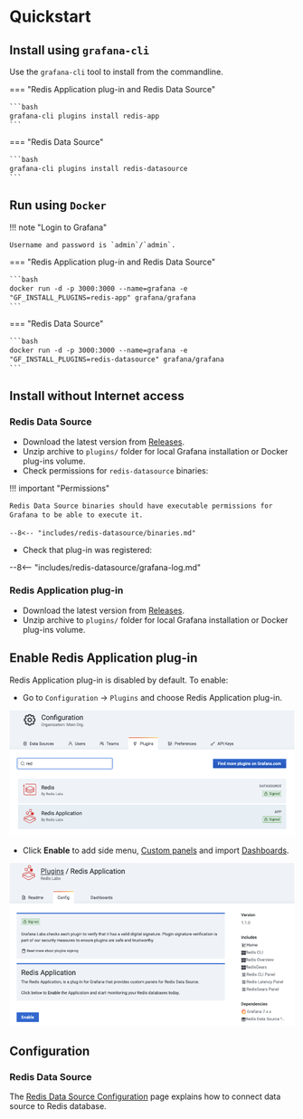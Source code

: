 # Quickstart

## Install using `grafana-cli`

Use the `grafana-cli` tool to install from the commandline.

=== "Redis Application plug-in and Redis Data Source"

    ```bash
    grafana-cli plugins install redis-app
    ```

=== "Redis Data Source"

    ```bash
    grafana-cli plugins install redis-datasource
    ```

## Run using `Docker`

!!! note "Login to Grafana"

    Username and password is `admin`/`admin`.

=== "Redis Application plug-in and Redis Data Source"

    ```bash
    docker run -d -p 3000:3000 --name=grafana -e "GF_INSTALL_PLUGINS=redis-app" grafana/grafana
    ```

=== "Redis Data Source"

    ```bash
    docker run -d -p 3000:3000 --name=grafana -e "GF_INSTALL_PLUGINS=redis-datasource" grafana/grafana
    ```

## Install without Internet access

### Redis Data Source

- Download the latest version from [Releases](https://github.com/RedisGrafana/grafana-redis-datasource/releases).
- Unzip archive to `plugins/` folder for local Grafana installation or Docker plug-ins volume.
- Check permissions for `redis-datasource` binaries:

!!! important "Permissions"

    Redis Data Source binaries should have executable permissions for Grafana to be able to execute it.

    --8<-- "includes/redis-datasource/binaries.md"

- Check that plug-in was registered:

--8<-- "includes/redis-datasource/grafana-log.md"

### Redis Application plug-in

- Download the latest version from [Releases](https://github.com/RedisGrafana/grafana-redis-app/releases).
- Unzip archive to `plugins/` folder for local Grafana installation or Docker plug-ins volume.

## Enable Redis Application plug-in

Redis Application plug-in is disabled by default. To enable:

- Go to `Configuration` -> `Plugins` and choose Redis Application plug-in.

![Grafana plug-ins](images/redis-app/grafana-plugins.png)

- Click **Enable** to add side menu, [Custom panels](redis-app/panels.md) and import [Dashboards](redis-app/dashboards.md).

![Enable Redis Application plug-in](images/redis-app/enable.png)

## Configuration

### Redis Data Source

The [Redis Data Source Configuration](redis-datasource/configuration.md) page explains how to connect data source to Redis database.
